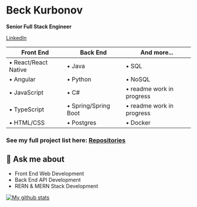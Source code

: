 # Beck Kurbonov
**Senior Full Stack Engineer**

[LinkedIn](https://www.linkedin.com/in/beckkurbonov/)

Front End | Back End | And more...
------------ | ------------- | ------------
• React/React Native | • Java | • SQL
• Angular | • Python | • NoSQL
• JavaScript | • C# | • readme work in progress
• TypeScript | • Spring/Spring Boot | • readme work in progress
• HTML/CSS | • Postgres | • Docker

### See my full project list here: [Repositories](https://github.com/KurbonovO?tab=repositories)

## 💬 Ask me about

- Front End Web Development
- Back End API Development
- RERN & MERN Stack Development

[![My github stats](https://github-readme-stats.vercel.app/api?username=KurbonovO&show_icons=true&theme=cobalt&hide=stars,issues)](https://github.com/KurbonovO/github-readme-stats)
<br />
